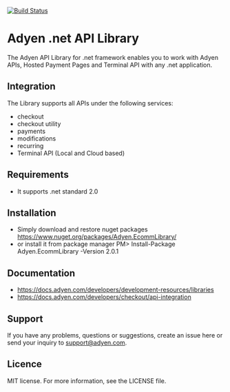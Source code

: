 [![Build Status](https://travis-ci.org/Adyen/adyen-dotnet-api-library.svg?branch=develop)](https://travis-ci.org/Adyen/adyen-dotnet-api-library)


# Adyen .net API Library

The Adyen API Library for .net framework enables you to work with Adyen APIs, Hosted Payment Pages and Terminal API with any .net application.


## Integration
The Library supports all APIs under the following services:

* checkout
* checkout utility
* payments
* modifications
* recurring
* Terminal API (Local and Cloud based)

## Requirements

* It supports .net standard 2.0

## Installation

* Simply download and restore nuget packages  
 https://www.nuget.org/packages/Adyen.EcommLibrary/
* or install it from package manager
 PM> Install-Package Adyen.EcommLibrary -Version 2.0.1

## Documentation
* https://docs.adyen.com/developers/development-resources/libraries
* https://docs.adyen.com/developers/checkout/api-integration

## Support
If you have any problems, questions or suggestions, create an issue here or send your inquiry to support@adyen.com.

## Licence

MIT license. For more information, see the LICENSE file.
